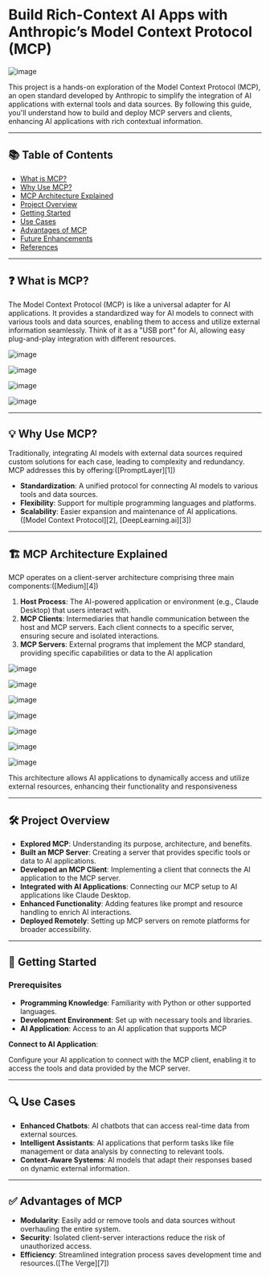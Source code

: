 # Build Rich-Context AI Apps with Anthropic’s Model Context Protocol (MCP)

![image](https://github.com/user-attachments/assets/97eb12ac-ba4b-4496-afb8-cf4b7b824ea8)


This project is a hands-on exploration of the Model Context Protocol (MCP), an open standard developed by Anthropic to simplify the integration of AI applications with external tools and data sources. By following this guide, you'll understand how to build and deploy MCP servers and clients, enhancing AI applications with rich contextual information.

---

## 📚 Table of Contents

* [What is MCP?](#what-is-mcp)
* [Why Use MCP?](#why-use-mcp)
* [MCP Architecture Explained](#mcp-architecture-explained)
* [Project Overview](#project-overview)
* [Getting Started](#getting-started)
* [Use Cases](#use-cases)
* [Advantages of MCP](#advantages-of-mcp)
* [Future Enhancements](#future-enhancements)
* [References](#references)

---

## ❓ What is MCP?

The Model Context Protocol (MCP) is like a universal adapter for AI applications. It provides a standardized way for AI models to connect with various tools and data sources, enabling them to access and utilize external information seamlessly. Think of it as a "USB port" for AI, allowing easy plug-and-play integration with different resources.

![image](https://github.com/user-attachments/assets/6807090c-7484-4d83-8840-a134f2aa9a0c)

![image](https://github.com/user-attachments/assets/384ffc2d-0716-4c3a-ac7d-c45f4796751d)

![image](https://github.com/user-attachments/assets/410aebc9-7650-4417-8f9a-060f999c10dd)

![image](https://github.com/user-attachments/assets/9f4b5f83-0159-49dc-a60c-f2a5584c3c78)


---

## 💡 Why Use MCP?

Traditionally, integrating AI models with external data sources required custom solutions for each case, leading to complexity and redundancy. MCP addresses this by offering:([PromptLayer][1])

* **Standardization**: A unified protocol for connecting AI models to various tools and data sources.
* **Flexibility**: Support for multiple programming languages and platforms.
* **Scalability**: Easier expansion and maintenance of AI applications.([Model Context Protocol][2], [DeepLearning.ai][3])

---

## 🏗️ MCP Architecture Explained

MCP operates on a client-server architecture comprising three main components:([Medium][4])

1. **Host Process**: The AI-powered application or environment (e.g., Claude Desktop) that users interact with.
2. **MCP Clients**: Intermediaries that handle communication between the host and MCP servers. Each client connects to a specific server, ensuring secure and isolated interactions.
3. **MCP Servers**: External programs that implement the MCP standard, providing specific capabilities or data to the AI application


![image](https://github.com/user-attachments/assets/fe0a0313-8cbe-4dcd-b3d8-547aaaff9cec)

![image](https://github.com/user-attachments/assets/48539861-6f92-4951-8f1f-0cc9f70f4212)

![image](https://github.com/user-attachments/assets/a5ae0b51-2087-4f95-a1d7-f4106104ef05)

![image](https://github.com/user-attachments/assets/83805d19-7a42-4897-b207-41795cb74b8c)

![image](https://github.com/user-attachments/assets/79a7af2f-6274-47e3-ade5-f11e9fa63e3a)

![image](https://github.com/user-attachments/assets/a7e0250a-41d0-4d09-a8f2-c8ec7080ea78)

![image](https://github.com/user-attachments/assets/08b28c0c-079e-4e96-8a92-f8a4d3e71b66)



This architecture allows AI applications to dynamically access and utilize external resources, enhancing their functionality and responsiveness


---

## 🛠️ Project Overview

* **Explored MCP**: Understanding its purpose, architecture, and benefits.
* **Built an MCP Server**: Creating a server that provides specific tools or data to AI applications.
* **Developed an MCP Client**: Implementing a client that connects the AI application to the MCP server.
* **Integrated with AI Applications**: Connecting our MCP setup to AI applications like Claude Desktop.
* **Enhanced Functionality**: Adding features like prompt and resource handling to enrich AI interactions.
* **Deployed Remotely**: Setting up MCP servers on remote platforms for broader accessibility.

---

## 🚀 Getting Started

### Prerequisites

* **Programming Knowledge**: Familiarity with Python or other supported languages.
* **Development Environment**: Set up with necessary tools and libraries.
* **AI Application**: Access to an AI application that supports MCP 

**Connect to AI Application**:

   Configure your AI application to connect with the MCP client, enabling it to access the tools and data provided by the MCP server.

---

## 🔍 Use Cases

* **Enhanced Chatbots**: AI chatbots that can access real-time data from external sources.
* **Intelligent Assistants**: AI applications that perform tasks like file management or data analysis by connecting to relevant tools.
* **Context-Aware Systems**: AI models that adapt their responses based on dynamic external information.

---

## ✅ Advantages of MCP

* **Modularity**: Easily add or remove tools and data sources without overhauling the entire system.
* **Security**: Isolated client-server interactions reduce the risk of unauthorized access.
* **Efficiency**: Streamlined integration process saves development time and resources.([The Verge][7])


